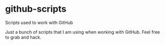 # github-scripts
Scripts used to work with GitHub

Just a bunch of scripts that I am using when working with GitHub. Feel free to grab and hack.

